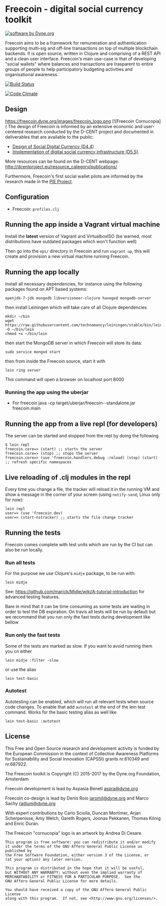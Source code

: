 # Freecoin - digital social currency toolkit

[![software by Dyne.org](https://www.dyne.org/wp-content/uploads/2015/12/software_by_dyne.png)](http://www.dyne.org)

Freecoin aims to be a framework for remuneration and authentication supporting multi-sig and off-line transactions on top of multiple blockchain backends. It is open source, written in Clojure and comprising of a REST API and a clean user interface. Freecoin's main use-case is that of developing "social wallets" where balances and transactions are trasparent to entire groups of people to help participatory budgeting activities and organisational awareness.

[![Build Status](https://travis-ci.org/PIENews/freecoin.svg?branch=master)](https://travis-ci.org/PIENews/freecoin)

[![Code Climate](https://codeclimate.com/github/PIENews/freecoin.png)](https://codeclimate.com/github/PIENews/freecoin)

## Design
https://freecoin.dyne.org/images/freecoin_logo.png
[![Freecoin Cornucopia](
The design of Freecoin is informed by an extensive economic and user-centered research conducted by the D-CENT project and documented in deliverables that are available to the public:

- [Design of Social Digital Currency (D4.4)](http://dcentproject.eu/wp-content/uploads/2015/10/design_of_social_digital_currency_publication.pdf)
- [Implementation of digital social currency infrastructure (D5.5)](http://dcentproject.eu/wp-content/uploads/2015/10/D5.5-Implementation-of-digital-social-currency-infrastructure-.pdf).

More resources can be found on the D-CENT webpage: http://dcentproject.eu/resource_category/publications/

Furthermore, Freecoin's first social wallet pilots are informed by the research made in the [PIE Project](http://pieproject.eu).

## Configuration

- Freecoin: `profiles.clj`

## Running the app inside a Vagrant virtual machine

Install the **latest** version of Vagrant and VirtualboxISO (be warned, most distributions have outdated packages which won't function well)

Then go into the `ops/` directory in Freecoin and run `vagrant up`, this will create and provision a new virtual machine running Freecoin.

## Running the app locally

Install all necessary dependencies, for instance using the following packages found on APT based systems:

```
openjdk-7-jdk mongodb libversioneer-clojure haveged mongodb-server
```

then install Leiningen which will take care of all Clojure dependencies

```
mkdir ~/bin
wget https://raw.githubusercontent.com/technomancy/leiningen/stable/bin/lein -O ~/bin/lein
chmod +x ~/bin/lein
```

then start the MongoDB server in which Freecoin will store its data:

```
sudo service mongod start
```

then from inside the Freecoin source, start it with

```
lein ring server
```

This command will open a browser on localhost port 8000

### Running the app using the uberjar

- For freecoin
 java -cp target/uberjar/freecoin-<VERSION>-standalone.jar freecoin.main

## Running the app from a live repl (for developers)

The server can be started and stopped from the repl by doing the following

```
$ lein repl
freecoin.core=> (start) ;; starts the server
freecoin.core=> (stop) ;; stops the server
freecoin.core=> (use 'freecoin.handlers.debug :reload) (stop) (start) ;; refresh specific namespaces
```

## Live reloading of .clj modules in the repl

Every time you change a file, the tracker will reload it in the
running VM and show a message in the corner of your screen (using
`notify-send`; Linux only for now):

```
lein repl
user=> (use 'freecoin.dev)
user=> (start-nstracker) ;; starts the file change tracker
```


## Running the tests

Freecoin comes complete with test units which are run by the CI but can also be run locally.

### Run all tests

For the purpose we use Clojure's `midje` package, to be run with:

```
lein midje
```

See: https://github.com/marick/Midje/wiki/A-tutorial-introduction for advanced testing features.

Bare in mind that it can be time consuming as some tests are waiting in order to test the DB expiration. On travis all tests will be run by default but we recommend that you run only the fast tests during development like bellow

### Run only the fast tests

Some of the tests are marked as slow. If you want to avoid running them you cn either

`lein midje :filter -slow`

or use the alias

`lein test-basic`

### Autotest

Autotesting can be enabled, which will run all relevant tests when source code changes. To enable that add `autotest` at the end of the lein test command. Works for the basic testing alias as well like

`lein test-basic :autotest`

## License


This Free and Open Source research and development activity is funded by the European Commission in the context of Collective Awareness Platforms for Sustainability and Social Innovation (CAPSSI) grants nr.610349 and nr.687922.

The Freecoin toolkit is Copyright (C) 2015-2017 by the Dyne.org Foundation, Amsterdam

Freecoin development is lead by Aspasia Beneti <aspra@dyne.org>

Freecoin co-design is lead by Denis Roio <jaromil@dyne.org> and Marco Sachy <radium@dyne.org>

With expert contributions by Carlo Sciolla, Duncan Mortimer, Arjan Scherpenisse, Amy Welch, Gareth Rogers, Joonas Pekkanen, Thomas König and Enric Duran.

The Freecoin "cornucopia" logo is an artwork by Andrea Di Cesare.


```
This program is free software: you can redistribute it and/or modify
it under the terms of the GNU Affero General Public License as published by
the Free Software Foundation, either version 3 of the License, or
(at your option) any later version.

This program is distributed in the hope that it will be useful,
but WITHOUT ANY WARRANTY; without even the implied warranty of
MERCHANTABILITY or FITNESS FOR A PARTICULAR PURPOSE.  See the
GNU Affero General Public License for more details.

You should have received a copy of the GNU Affero General Public License
along with this program.  If not, see <http://www.gnu.org/licenses/>.
```
